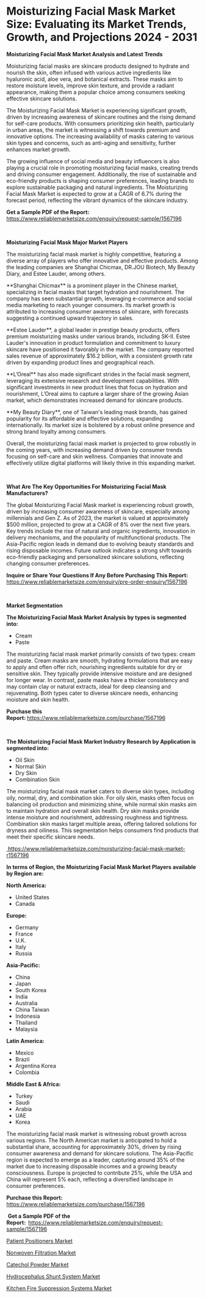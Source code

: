 <p><h1>Moisturizing Facial Mask Market Size: Evaluating its Market Trends, Growth, and Projections 2024 - 2031</h1></p><p><strong>Moisturizing Facial Mask Market Analysis and Latest Trends</strong></p>
<p><p>Moisturizing facial masks are skincare products designed to hydrate and nourish the skin, often infused with various active ingredients like hyaluronic acid, aloe vera, and botanical extracts. These masks aim to restore moisture levels, improve skin texture, and provide a radiant appearance, making them a popular choice among consumers seeking effective skincare solutions.</p><p>The Moisturizing Facial Mask Market is experiencing significant growth, driven by increasing awareness of skincare routines and the rising demand for self-care products. With consumers prioritizing skin health, particularly in urban areas, the market is witnessing a shift towards premium and innovative options. The increasing availability of masks catering to various skin types and concerns, such as anti-aging and sensitivity, further enhances market growth.</p><p>The growing influence of social media and beauty influencers is also playing a crucial role in promoting moisturizing facial masks, creating trends and driving consumer engagement. Additionally, the rise of sustainable and eco-friendly products is shaping consumer preferences, leading brands to explore sustainable packaging and natural ingredients. The Moisturizing Facial Mask Market is expected to grow at a CAGR of 6.7% during the forecast period, reflecting the vibrant dynamics of the skincare industry.</p></p>
<p><strong>Get a Sample PDF of the Report:&nbsp;</strong> <a href="https://www.reliablemarketsize.com/enquiry/request-sample/1567196?utm_campaign=1845&utm_medium=2&utm_source=Github&utm_content=ia&utm_term=07122024&utm_id=moisturizing-facial-mask">https://www.reliablemarketsize.com/enquiry/request-sample/1567196</a></p>
<p>&nbsp;</p>
<p><strong>Moisturizing Facial Mask Major Market Players</strong></p>
<p><p>The moisturizing facial mask market is highly competitive, featuring a diverse array of players who offer innovative and effective products. Among the leading companies are Shanghai Chicmax, DR.JOU Biotech, My Beauty Diary, and Estee Lauder, among others. </p><p>**Shanghai Chicmax** is a prominent player in the Chinese market, specializing in facial masks that target hydration and nourishment. The company has seen substantial growth, leveraging e-commerce and social media marketing to reach younger consumers. Its market growth is attributed to increasing consumer awareness of skincare, with forecasts suggesting a continued upward trajectory in sales.</p><p>**Estee Lauder**, a global leader in prestige beauty products, offers premium moisturizing masks under various brands, including SK-II. Estee Lauder's innovation in product formulation and commitment to luxury skincare have positioned it favorably in the market. The company reported sales revenue of approximately $16.2 billion, with a consistent growth rate driven by expanding product lines and geographical reach.</p><p>**L’Oreal** has also made significant strides in the facial mask segment, leveraging its extensive research and development capabilities. With significant investments in new product lines that focus on hydration and nourishment, L’Oreal aims to capture a larger share of the growing Asian market, which demonstrates increased demand for skincare products.</p><p>**My Beauty Diary**, one of Taiwan's leading mask brands, has gained popularity for its affordable and effective solutions, expanding internationally. Its market size is bolstered by a robust online presence and strong brand loyalty among consumers.</p><p>Overall, the moisturizing facial mask market is projected to grow robustly in the coming years, with increasing demand driven by consumer trends focusing on self-care and skin wellness. Companies that innovate and effectively utilize digital platforms will likely thrive in this expanding market.</p></p>
<p>&nbsp;</p>
<p><strong>What Are The Key Opportunities For Moisturizing Facial Mask Manufacturers?</strong></p>
<p><p>The global Moisturizing Facial Mask market is experiencing robust growth, driven by increasing consumer awareness of skincare, especially among millennials and Gen Z. As of 2023, the market is valued at approximately $500 million, projected to grow at a CAGR of 8% over the next five years. Key trends include the rise of natural and organic ingredients, innovation in delivery mechanisms, and the popularity of multifunctional products. The Asia-Pacific region leads in demand due to evolving beauty standards and rising disposable incomes. Future outlook indicates a strong shift towards eco-friendly packaging and personalized skincare solutions, reflecting changing consumer preferences.</p></p>
<p><strong>Inquire or Share Your Questions If Any Before Purchasing This Report:</strong> <a href="https://www.reliablemarketsize.com/enquiry/pre-order-enquiry/1567196?utm_campaign=1845&utm_medium=2&utm_source=Github&utm_content=ia&utm_term=07122024&utm_id=moisturizing-facial-mask">https://www.reliablemarketsize.com/enquiry/pre-order-enquiry/1567196</a></p>
<p>&nbsp;</p>
<p><strong>Market Segmentation</strong></p>
<p><strong>The Moisturizing Facial Mask Market Analysis by types is segmented into:</strong></p>
<p><ul><li>Cream</li><li>Paste</li></ul></p>
<p><p>The moisturizing facial mask market primarily consists of two types: cream and paste. Cream masks are smooth, hydrating formulations that are easy to apply and often offer rich, nourishing ingredients suitable for dry or sensitive skin. They typically provide intensive moisture and are designed for longer wear. In contrast, paste masks have a thicker consistency and may contain clay or natural extracts, ideal for deep cleansing and rejuvenating. Both types cater to diverse skincare needs, enhancing moisture and skin health.</p></p>
<p><strong>Purchase this Report:&nbsp;</strong><a href="https://www.reliablemarketsize.com/purchase/1567196?utm_campaign=1845&utm_medium=2&utm_source=Github&utm_content=ia&utm_term=07122024&utm_id=moisturizing-facial-mask">https://www.reliablemarketsize.com/purchase/1567196</a></p>
<p>&nbsp;</p>
<p><strong>The Moisturizing Facial Mask Market Industry Research by Application is segmented into:</strong></p>
<p><ul><li>Oil Skin</li><li>Normal Skin</li><li>Dry Skin</li><li>Combination Skin</li></ul></p>
<p><p>The moisturizing facial mask market caters to diverse skin types, including oily, normal, dry, and combination skin. For oily skin, masks often focus on balancing oil production and minimizing shine, while normal skin masks aim to maintain hydration and overall skin health. Dry skin masks provide intense moisture and nourishment, addressing roughness and tightness. Combination skin masks target multiple areas, offering tailored solutions for dryness and oiliness. This segmentation helps consumers find products that meet their specific skincare needs.</p></p>
<p><a href="https://www.reliablemarketsize.com/moisturizing-facial-mask-market-r1567196?utm_campaign=1845&utm_medium=2&utm_source=Github&utm_content=ia&utm_term=07122024&utm_id=moisturizing-facial-mask">&nbsp;https://www.reliablemarketsize.com/moisturizing-facial-mask-market-r1567196</a></p>
<p><strong>In terms of Region, the Moisturizing Facial Mask Market Players available by Region are:</strong></p>
<p>
    <p> <strong> North America: </strong>
        <ul>
            <li>United States</li>
            <li>Canada</li>
        </ul>
        </p> 
    <p> <strong> Europe: </strong>
        <ul>
            <li>Germany</li>
            <li>France</li>
            <li>U.K.</li>
            <li>Italy</li>
            <li>Russia</li>
        </ul>
        </p> 
    <p> <strong> Asia-Pacific: </strong>
        <ul>
            <li>China</li>
            <li>Japan</li>
            <li>South Korea</li>
            <li>India</li>
            <li>Australia</li>
            <li>China Taiwan</li>
            <li>Indonesia</li>
            <li>Thailand</li>
            <li>Malaysia</li>
        </ul>
        </p> 
    <p> <strong> Latin America: </strong>
        <ul>
            <li>Mexico</li>
            <li>Brazil</li>
            <li>Argentina Korea</li>
            <li>Colombia</li>
        </ul>
        </p> 
    <p> <strong> Middle East & Africa: </strong>
        <ul>
            <li>Turkey</li>
            <li>Saudi</li>
            <li>Arabia</li>
            <li>UAE</li>
            <li>Korea</li>
        </ul>
    </p>
    </p>
<p><p>The moisturizing facial mask market is witnessing robust growth across various regions. The North American market is anticipated to hold a substantial share, accounting for approximately 30%, driven by rising consumer awareness and demand for skincare solutions. The Asia-Pacific region is expected to emerge as a leader, capturing around 35% of the market due to increasing disposable incomes and a growing beauty consciousness. Europe is projected to contribute 25%, while the USA and China will represent 5% each, reflecting a diversified landscape in consumer preferences.</p></p>
<p><strong>Purchase this Report: </strong><a href="https://www.reliablemarketsize.com/purchase/1567196?utm_campaign=1845&utm_medium=2&utm_source=Github&utm_content=ia&utm_term=07122024&utm_id=moisturizing-facial-mask">https://www.reliablemarketsize.com/purchase/1567196</a></p>
<p>&nbsp;<strong>Get a Sample PDF of the Report:&nbsp;&nbsp;</strong><a href="https://www.reliablemarketsize.com/enquiry/request-sample/1567196?utm_campaign=1845&utm_medium=2&utm_source=Github&utm_content=ia&utm_term=07122024&utm_id=moisturizing-facial-mask">https://www.reliablemarketsize.com/enquiry/request-sample/1567196</a></p>
<p><strong></strong></p>
<p><p><a href="https://www.linkedin.com/pulse/global-patient-positioners-market-analysis-key-trends-future-projections-retee?utm_campaign=1845&utm_medium=2&utm_source=Github&utm_content=ia&utm_term=07122024&utm_id=moisturizing-facial-mask">Patient Positioners Market</a></p><p><a href="https://www.linkedin.com/pulse/the-sympatico-insight-9odme?utm_campaign=1845&utm_medium=2&utm_source=Github&utm_content=ia&utm_term=07122024&utm_id=moisturizing-facial-mask">Nonwoven Filtration Market</a></p><p><a href="https://issuu.com/reportprime-2/docs/catechol-powder-market-size-2030.pptx?utm_campaign=1845&utm_medium=2&utm_source=Github&utm_content=ia&utm_term=07122024&utm_id=moisturizing-facial-mask">Catechol Powder Market</a></p><p><a href="https://issuu.com/reportprime-2/docs/hydrocephalus-shunt-system-market-size-2030.pptx?utm_campaign=1845&utm_medium=2&utm_source=Github&utm_content=ia&utm_term=07122024&utm_id=moisturizing-facial-mask">Hydrocephalus Shunt System Market</a></p><p><a href="https://www.linkedin.com/pulse/kitchen-fire-suppression-systems-market-size-growth-57-cagr-mswie?utm_campaign=1845&utm_medium=2&utm_source=Github&utm_content=ia&utm_term=07122024&utm_id=moisturizing-facial-mask">Kitchen Fire Suppression Systems Market</a></p></p>